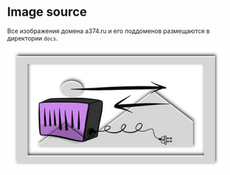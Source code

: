 # Image source

Все изображения домена a374.ru и его поддоменов размещаются в директории `docs`.

![server](docs/server-640.jpg)